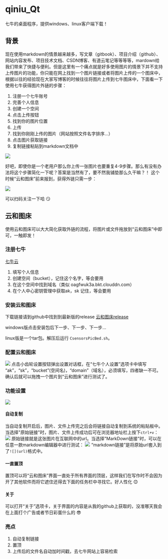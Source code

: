 # qiniu_Qt
七牛的桌面程序，提供windows、linux客户端下载！
## 背景
现在使用markdown的情景越来越多，写文章（gitbook）、项目介绍（github）、网站内容发布、项目技术文档、CSDN博客、有道云笔记等等等等，mardown给我们带来了快捷与便利。但是这里有一个痛点就是好多使用图片的情景下并不支持上传图片的功能，你只能在网上找到一个图片链接或者将图片上传的一个图床中，根据以往的经验现在大家写博客的时候往往将图片上传到七牛图床中，下面看一下使用七牛获得图片外链的步骤：

1. 注册一个七牛账号
2. 完善个人信息
3. 创建一个空间
4. 点击上传按钮
5. 找到你的图片位置
6. 上传
7. 找到你刚刚上传的图片（网站按照文件名字排序...）
8. 点击图片获取链接
9. 复制链接粘贴到markdown文档中

![](http://oagfwuk3a.bkt.clouddn.com/1478399238QQ截图20161106102627.png)

好吧，即使你是一个老用户那么你上传一张图片也要重复4-9步骤。那么有没有办法将这个步骤简化一下呢？答案是当然有了，要不然我铺垫那么久干嘛？！
这个时候“云和图床”前来报到，获得外链只需一步：

![](http://oagfwuk3a.bkt.clouddn.com/1478404878QQ截图20161106120033.png)

可以扫码关注一下哈 :smirk:

## 云和图床
使用云和图床可以大大简化获取外链的流程，将图片或文件拖放到“云和图床”中即可，一触即发！

### 注册七牛
[七牛云](http://www.qiniu.com/)

1. 填写个人信息
2. 创建空间（bucket），记住这个名字，等会要用
3. 在这个空间中找到域名（类似 oagfwuk3a.bkt.clouddn.com）
4. 在个人中心密钥管理中获取ak，sk 记住，等会要用

### 安装云和图床
下载链接请到github中找到到最新版的release
[云和图床release](https://github.com/tianzhihen/qiniu_Qt/releases)

windows版点击安装包后下一步、下一步、下一步... 

linux版是一个tar包。解压后运行 `CsensorsPicBed.sh`。

### 配置云和图床
![](http://oagfwuk3a.bkt.clouddn.com/1478401610QQ截图20161106110646.png)
点击小齿轮设置按钮弹出设置对话框，在“七牛个人设置”选项卡中填写 “ak”，“sk”，“bucket”(空间名)，“domain”（域名），必须填写，四者缺一不可。
确认后就可以拖拽一个图片到“云和图床”进行测试了。

### 功能设置
![](http://oagfwuk3a.bkt.clouddn.com/1478401890QQ截图20161106111127.png)

#### 自动复制
当自动复制开启后，图片、文件上传完之后会将链接自动复制到系统的粘贴板中。
当选择"原始链接"时，图片、文件上传成功后可在浏览器地址栏上按下`ctrl+v`：
![](http://oagfwuk3a.bkt.clouddn.com/1478406321QQ截图20161106122512.png)
原始链接就是这张图片在互联网中的url。当选择"MarkDown链接"时，可以在任意一款markdown编辑器中进行测试：
![](http://oagfwuk3a.bkt.clouddn.com/1478406554QQ截图20161106122907.png)
“markdown链接”是将原始url套入到了`![](url)`格式中。

#### 一直置顶
置顶可以将“云和图床”界面一直处于所有界面的顶层，这样我们在写作时不会因为开了其他软件而将它遮住还得去下面的任务栏中寻找它。好人性化 :blush:

#### 关于
可以打开“关于”选项卡，关于界面的内容是从我的github上获取的，没准哪天我会在上面打个广告或者节日彩蛋什么的 :sunglasses:

### 亮点

1. 自动复制链接
2. 置顶
3. 上传后的文件名自动加时间戳，去七牛网站上容易检索

